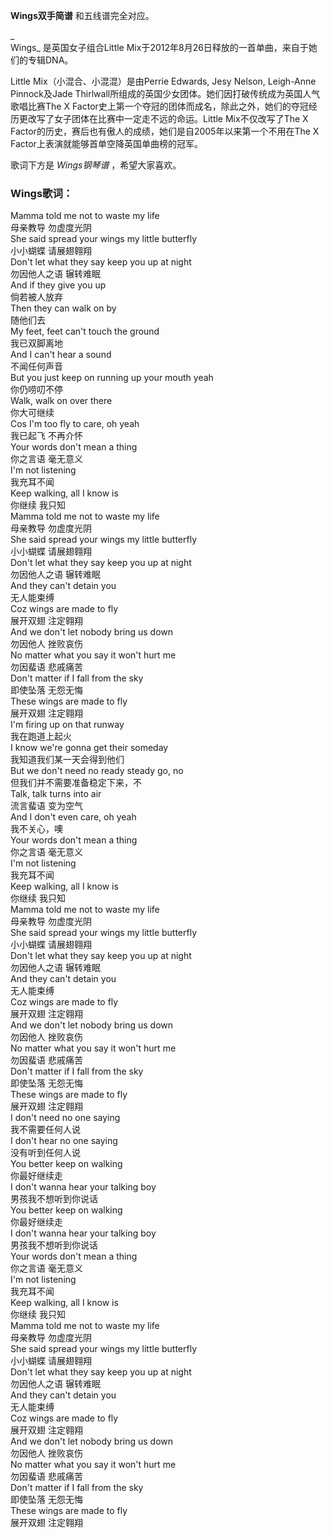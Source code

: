 

**Wings双手简谱** 和五线谱完全对应。

_  
Wings_ 是英国女子组合Little Mix于2012年8月26日释放的一首单曲，来自于她们的专辑DNA。

  
Little Mix（小混合、小混混）是由Perrie Edwards, Jesy Nelson, Leigh-Anne Pinnock及Jade
Thirlwall所组成的英国少女团体。她们因打破传统成为英国人气歌唱比赛The X
Factor史上第一个夺冠的团体而成名，除此之外，她们的夺冠经历更改写了女子团体在比赛中一定走不远的命运。Little Mix不仅改写了The X
Factor的历史，赛后也有傲人的成绩，她们是自2005年以来第一个不用在The X Factor上表演就能够首单空降英国单曲榜的冠军。

  
歌词下方是 _Wings钢琴谱_ ，希望大家喜欢。

### Wings歌词：

Mamma told me not to waste my life  
母亲教导 勿虚度光阴  
She said spread your wings my little butterfly  
小小蝴蝶 请展翅翱翔  
Don't let what they say keep you up at night  
勿因他人之语 辗转难眠  
And if they give you up  
倘若被人放弃  
Then they can walk on by  
随他们去  
My feet, feet can't touch the ground  
我已双脚离地  
And I can't hear a sound  
不闻任何声音  
But you just keep on running up your mouth yeah  
你仍唠叨不停  
Walk, walk on over there  
你大可继续  
Cos I'm too fly to care, oh yeah  
我已起飞 不再介怀  
Your words don't mean a thing  
你之言语 毫无意义  
I'm not listening  
我充耳不闻  
Keep walking, all I know is  
你继续 我只知  
Mamma told me not to waste my life  
母亲教导 勿虚度光阴  
She said spread your wings my little butterfly  
小小蝴蝶 请展翅翱翔  
Don't let what they say keep you up at night  
勿因他人之语 辗转难眠  
And they can't detain you  
无人能束缚  
Coz wings are made to fly  
展开双翅 注定翱翔  
And we don't let nobody bring us down  
勿因他人 挫败哀伤  
No matter what you say it won't hurt me  
勿因蜚语 悲戚痛苦  
Don't matter if I fall from the sky  
即使坠落 无怨无悔  
These wings are made to fly  
展开双翅 注定翱翔  
I'm firing up on that runway  
我在跑道上起火  
I know we're gonna get their someday  
我知道我们某一天会得到他们  
But we don't need no ready steady go, no  
但我们并不需要准备稳定下来，不  
Talk, talk turns into air  
流言蜚语 变为空气  
And I don't even care, oh yeah  
我不关心，噢  
Your words don't mean a thing  
你之言语 毫无意义  
I'm not listening  
我充耳不闻  
Keep walking, all I know is  
你继续 我只知  
Mamma told me not to waste my life  
母亲教导 勿虚度光阴  
She said spread your wings my little butterfly  
小小蝴蝶 请展翅翱翔  
Don't let what they say keep you up at night  
勿因他人之语 辗转难眠  
And they can't detain you  
无人能束缚  
Coz wings are made to fly  
展开双翅 注定翱翔  
And we don't let nobody bring us down  
勿因他人 挫败哀伤  
No matter what you say it won't hurt me  
勿因蜚语 悲戚痛苦  
Don't matter if I fall from the sky  
即使坠落 无怨无悔  
These wings are made to fly  
展开双翅 注定翱翔  
I don't need no one saying  
我不需要任何人说  
I don't hear no one saying  
没有听到任何人说  
You better keep on walking  
你最好继续走  
I don't wanna hear your talking boy  
男孩我不想听到你说话  
You better keep on walking  
你最好继续走  
I don't wanna hear your talking boy  
男孩我不想听到你说话  
Your words don't mean a thing  
你之言语 毫无意义  
I'm not listening  
我充耳不闻  
Keep walking, all I know is  
你继续 我只知  
Mamma told me not to waste my life  
母亲教导 勿虚度光阴  
She said spread your wings my little butterfly  
小小蝴蝶 请展翅翱翔  
Don't let what they say keep you up at night  
勿因他人之语 辗转难眠  
And they can't detain you  
无人能束缚  
Coz wings are made to fly  
展开双翅 注定翱翔  
And we don't let nobody bring us down  
勿因他人 挫败哀伤  
No matter what you say it won't hurt me  
勿因蜚语 悲戚痛苦  
Don't matter if I fall from the sky  
即使坠落 无怨无悔  
These wings are made to fly  
展开双翅 注定翱翔

